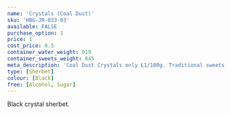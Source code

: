 ```yaml
---
name: 'Crystals (Coal Dust)'
sku: 'HBG-JR-033-03'
available: FALSE
purchase_option: 1
price: 1
cost_price: 0.5
container_water_weight: 919
container_sweets_weight: 845
meta_description: 'Coal Dust Crystals only Ł1/100g. Traditional sweets and more at Humbugs Confectionery Store. Specialists in satisfying your sweet tooth!'
type: [Sherbet]
colour: [Black]
free: [Alcohol, Sugar]
---
```

Black crystal sherbet.